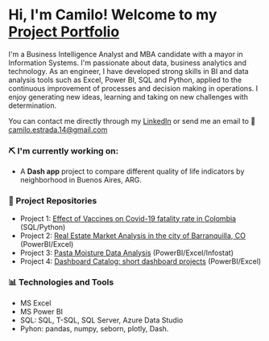 # Hi, I'm Camilo! Welcome to my [Project Portfolio](https://caestradaa.github.io/Camilo_Estrada/)

I'm a Business Intelligence Analyst and MBA candidate with a mayor in Information Systems. I'm passionate about data, business analytics and technology. As an engineer, I have developed strong skills in BI and data analysis tools such as Excel, Power BI, SQL and Python, applied to the continuous improvement of processes and decision making in operations. I enjoy generating new ideas, learning and taking on new challenges with determination.

You can contact me directly through my [LinkedIn](https://www.linkedin.com/in/caestradaa/) or send me an email to 📩 camilo.estrada.14@gmail.com


### ⛏️ I'm currently working on:
- A **Dash app** project to compare different quality of life indicators by neighborhood in Buenos Aires, ARG.


### 💼 Project Repositories
- Project 1: [Effect of Vaccines on Covid-19 fatality rate in Colombia](https://github.com/caestradaa/covid_fatality_in_Col) (SQL/Python)
- Project 2: [Real Estate Market Analysis in the city of Barranquilla, CO](https://github.com/caestradaa/real_estate_daproj) (PowerBI/Excel)
- Project 3: [Pasta Moisture Data Analysis](https://github.com/caestradaa/pasta_moisture_daproj) (PowerBI/Excel/Infostat)
- Project 4: [Dashboard Catalog: short dashboard projects](https://github.com/caestradaa/dashboard_catalog) (PowerBI/Excel)


### 📊 Technologies and Tools
- MS Excel
- MS Power BI
- SQL: SQL, T-SQL, SQL Server, Azure Data Studio
- Pyhon: pandas, numpy, seborn, plotly, Dash.
